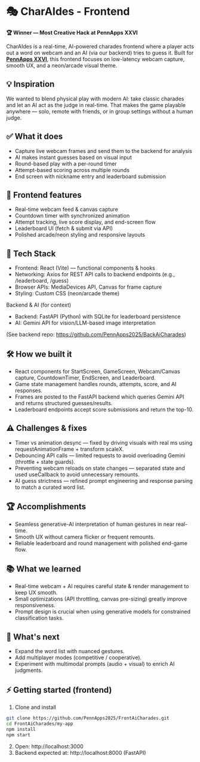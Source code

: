 # 🎭 CharAIdes - Frontend

**🏆 Winner — Most Creative Hack at PennApps XXVI**

CharAIdes is a real-time, AI-powered charades frontend where a player acts out a word on webcam and an AI (via our backend) tries to guess it. Built for **[PennApps XXVI](https://devpost.com/software/ai-charade)**, this frontend focuses on low-latency webcam capture, smooth UX, and a neon/arcade visual theme.

## 💡 Inspiration
We wanted to blend physical play with modern AI: take classic charades and let an AI act as the judge in real-time. That makes the game playable anywhere — solo, remote with friends, or in group settings without a human judge.

## ✅ What it does
- Capture live webcam frames and send them to the backend for analysis
- AI makes instant guesses based on visual input
- Round-based play with a per-round timer
- Attempt-based scoring across multiple rounds
- End screen with nickname entry and leaderboard submission

## 🧩 Frontend features
- Real-time webcam feed & canvas capture
- Countdown timer with synchronized animation
- Attempt tracking, live score display, and end-screen flow
- Leaderboard UI (fetch & submit via API)
- Polished arcade/neon styling and responsive layouts

## 🚀 Tech Stack
- Frontend: React (Vite) — functional components & hooks  
- Networking: Axios for REST API calls to backend endpoints (e.g., /leaderboard, /guess)  
- Browser APIs: MediaDevices API, Canvas for frame capture  
- Styling: Custom CSS (neon/arcade theme)

Backend & AI (for context)
- Backend: FastAPI (Python) with SQLite for leaderboard persistence  
- AI: Gemini API for vision/LLM-based image interpretation

(See backend repo: https://github.com/PennApps2025/BackAiCharades)

## 🛠 How we built it
- React components for StartScreen, GameScreen, Webcam/Canvas capture, CountdownTimer, EndScreen, and Leaderboard.
- Game state management handles rounds, attempts, score, and AI responses.
- Frames are posted to the FastAPI backend which queries Gemini API and returns structured guesses/results.
- Leaderboard endpoints accept score submissions and return the top-10.

## ⚠️ Challenges & fixes
- Timer vs animation desync — fixed by driving visuals with real ms using requestAnimationFrame + transform scaleX.
- Debouncing API calls — limited requests to avoid overloading Gemini (throttle + state guards).
- Preventing webcam reloads on state changes — separated state and used useCallback to avoid unnecessary remounts.
- AI guess strictness — refined prompt engineering and response parsing to match a curated word list.

## 🏆 Accomplishments
- Seamless generative-AI interpretation of human gestures in near real-time.
- Smooth UX without camera flicker or frequent remounts.
- Reliable leaderboard and round management with polished end-game flow.

## 📚 What we learned
- Real-time webcam + AI requires careful state & render management to keep UX smooth.
- Small optimizations (API throttling, canvas pre-sizing) greatly improve responsiveness.
- Prompt design is crucial when using generative models for constrained classification tasks.

## 🔭 What's next
- Expand the word list with nuanced gestures.
- Add multiplayer modes (competitive / cooperative).
- Experiment with multimodal prompts (audio + visual) to enrich AI judgments.

## ⚡ Getting started (frontend)
1. Clone and install
```bash
git clone https://github.com/PennApps2025/FrontAiCharades.git
cd FrontAiCharades/my-app
npm install
npm start
```
2. Open: http://localhost:3000  
3. Backend expected at: http://localhost:8000 (FastAPI)